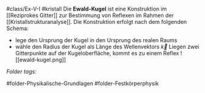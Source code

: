 #class/Ex-V-I #kristall 
Die **Ewald-Kugel** ist eine Konstruktion im [[Reziprokes Gitter]] zur Bestimmung von Reflexen im Rahmen der [[Kristallstrukturanalyse]]. Die Konstruktion erfolgt nach dem folgenden Schema:
- lege den Ursprung der Kugel in den Ursprung des realen Raums
- wähle den Radius der Kugel als Länge des Wellenvektors $\vec k$
Liegen zwei Gitterpunkte auf der Kugeloberfläche, kommt es zu einem Reflex
![[ewald-kugel.png]]



 *Folder tags:*

#folder-Physikalische-Grundlagen #folder-Festkörperphysik